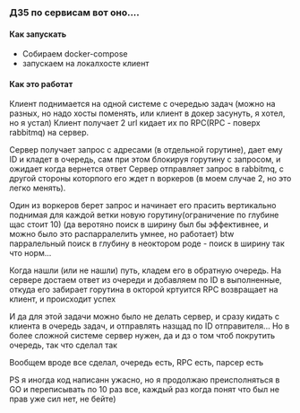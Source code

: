 ### ДЗ5 по сервисам вот оно....

#### Как запускать
* Собираем docker-compose
* запускаем на локалхосте клиент

#### Как это работат

Клиент поднимается на одной системе с очередью задач (можно на разных, но надо хосты поменять, или клиент в докер засунуть, я хотел, но я устал)
Клиент получает 2 url кидает их по RPC(RPC - поверх rabbitmq) на сервер.

Cервер получает запрос с адресами (в отдельной горутине), дает ему ID и кладет в очередь, сам при этом блокируя горутину с запросом, и ожидает когда вернется ответ
Сервер отправляет запрос в rabbitmq, с другой стороны которпого его ждет n воркеров (в моем случае 2, но это легко менять).

Один из воркеров берет запрос и начинает его прасить вертикально поднимая для каждой ветки новую горутину(ограничение по глубине щас стоит 10) (да веротяно поиск в ширину был бы эффективнее, и можно было это распарралелить умнее, но работает)
btw парралельный поиск в глубину в неоктором роде - поиск в ширину так что норм...

Когда нашли (или не нашли) путь, кладем его в обратную очередь.
На сервере достаем ответ из очереди и добавляем по ID в выполненные, откуда его забирает горутина в окторой кртуится RPC возвращает на клиент, и происходит успех

И да для этой задачи можно было не делать сервер, и сразу кидать с клиента в очередь задач, и отправлять назщад по ID отправителя... Но в более сложной системе сервер нужен, да и дз о том чтоб покрутить очередь, так что сделал так


Вообщем вроде все сделал, очередь есть, RPC есть, парсер есть


PS я иногда код написанн ужасно, но я продолжаю преисполняться в GO и переписывать по 10 раз все, каждый раз когда понят что был не прав уже сил нет, не бейте)

